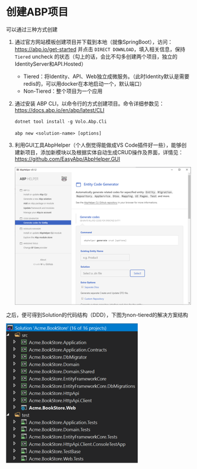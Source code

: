 # 创建ABP项目

可以通过三种方式创建

1. 通过官方网站模板创建项目并下载到本地（就像SpringBoot），访问：<https://abp.io/get-started> 并点击 `DIRECT DOWNLOAD`，填入相关信息，保持 `Tiered` uncheck 的状态（勾上的话，会比不勾多创建两个项目，独立的IdentityServer和API.Hosted）
    - Tiered：将Identity、API、Web独立成微服务。（此时Identity默认是需要redis的，可以用docker在本地启动一个，默认端口）
    - Non-Tiered：整个项目为一个应用

2. 通过安装 ABP CLI，以命令行的方式创建项目。命令详细参数见：<https://docs.abp.io/en/abp/latest/CLI>

    ```shell
    dotnet tool install -g Volo.Abp.Cli

    abp new <solution-name> [options]
    ```

3. 利用GUI工具AbpHelper（个人倒觉得能做成VS Code插件好一些），能够创建新项目，添加新模块以及根据实体自动生成CRUD操作及界面，详情见：<https://github.com/EasyAbp/AbpHelper.GUI>

    ![abphelper-gui](./assets/images/abphelper-gui.png)

之后，便可得到Solution的代码结构（DDD），下图为non-tiered的解决方案结构

![app-solution-structure](./assets/images/vs-app-solution-structure.png)
